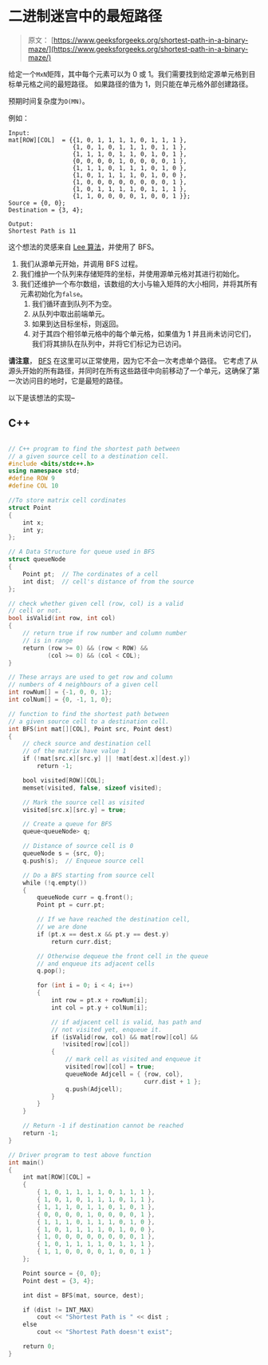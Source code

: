 # 二进制迷宫中的最短路径

> 原文： [https://www.geeksforgeeks.org/shortest-path-in-a-binary-maze/](https://www.geeksforgeeks.org/shortest-path-in-a-binary-maze/)

给定一个`MxN`矩阵，其中每个元素可以为 0 或 1。我们需要找到给定源单元格到目标单元格之间的最短路径。 如果路径的值为 1，则只能在单元格外部创建路径。

预期时间复杂度为`O(MN)`。

例如：

```
Input:
mat[ROW][COL]  = {{1, 0, 1, 1, 1, 1, 0, 1, 1, 1 },
                  {1, 0, 1, 0, 1, 1, 1, 0, 1, 1 },
                  {1, 1, 1, 0, 1, 1, 0, 1, 0, 1 },
                  {0, 0, 0, 0, 1, 0, 0, 0, 0, 1 },
                  {1, 1, 1, 0, 1, 1, 1, 0, 1, 0 },
                  {1, 0, 1, 1, 1, 1, 0, 1, 0, 0 },
                  {1, 0, 0, 0, 0, 0, 0, 0, 0, 1 },
                  {1, 0, 1, 1, 1, 1, 0, 1, 1, 1 },
                  {1, 1, 0, 0, 0, 0, 1, 0, 0, 1 }};
Source = {0, 0};
Destination = {3, 4};

Output:
Shortest Path is 11 
```



这个想法的灵感来自 [Lee 算法](https://en.wikipedia.org/wiki/Lee_algorithm)，并使用了 BFS。

1.  我们从源单元开始，并调用 BFS 过程。
2.  我们维护一个队列来存储矩阵的坐标，并使用源单元格对其进行初始化。
3.  我们还维护一个布尔数组，该数组的大小与输入矩阵的大小相同，并将其所有元素初始化为`false`。
    1.  我们循环直到队列不为空。
    2.  从队列中取出前端单元。
    3.  如果到达目标坐标，则返回。
    4.  对于其四个相邻单元格中的每个单元格，如果值为 1 并且尚未访问它们，我们将其排队在队列中，并将它们标记为已访问。

**请注意**， [BFS](http://www.geeksforgeeks.org/breadth-first-traversal-for-a-graph/) 在这里可以正常使用，因为它不会一次考虑单个路径。 它考虑了从源头开始的所有路径，并同时在所有这些路径中向前移动了一个单元，这确保了第一次访问目的地时，它是最短的路径。

以下是该想法的实现–

## C++ 

```cpp

// C++ program to find the shortest path between 
// a given source cell to a destination cell. 
#include <bits/stdc++.h> 
using namespace std; 
#define ROW 9 
#define COL 10 

//To store matrix cell cordinates 
struct Point 
{ 
    int x; 
    int y; 
}; 

// A Data Structure for queue used in BFS 
struct queueNode 
{ 
    Point pt;  // The cordinates of a cell 
    int dist;  // cell's distance of from the source 
}; 

// check whether given cell (row, col) is a valid 
// cell or not. 
bool isValid(int row, int col) 
{ 
    // return true if row number and column number 
    // is in range 
    return (row >= 0) && (row < ROW) && 
           (col >= 0) && (col < COL); 
} 

// These arrays are used to get row and column 
// numbers of 4 neighbours of a given cell 
int rowNum[] = {-1, 0, 0, 1}; 
int colNum[] = {0, -1, 1, 0}; 

// function to find the shortest path between 
// a given source cell to a destination cell. 
int BFS(int mat[][COL], Point src, Point dest) 
{ 
    // check source and destination cell 
    // of the matrix have value 1 
    if (!mat[src.x][src.y] || !mat[dest.x][dest.y]) 
        return -1; 

    bool visited[ROW][COL]; 
    memset(visited, false, sizeof visited); 

    // Mark the source cell as visited 
    visited[src.x][src.y] = true; 

    // Create a queue for BFS 
    queue<queueNode> q; 

    // Distance of source cell is 0 
    queueNode s = {src, 0}; 
    q.push(s);  // Enqueue source cell 

    // Do a BFS starting from source cell 
    while (!q.empty()) 
    { 
        queueNode curr = q.front(); 
        Point pt = curr.pt; 

        // If we have reached the destination cell, 
        // we are done 
        if (pt.x == dest.x && pt.y == dest.y) 
            return curr.dist; 

        // Otherwise dequeue the front cell in the queue 
        // and enqueue its adjacent cells 
        q.pop(); 

        for (int i = 0; i < 4; i++) 
        { 
            int row = pt.x + rowNum[i]; 
            int col = pt.y + colNum[i]; 

            // if adjacent cell is valid, has path and 
            // not visited yet, enqueue it. 
            if (isValid(row, col) && mat[row][col] &&  
               !visited[row][col]) 
            { 
                // mark cell as visited and enqueue it 
                visited[row][col] = true; 
                queueNode Adjcell = { {row, col}, 
                                      curr.dist + 1 }; 
                q.push(Adjcell); 
            } 
        } 
    } 

    // Return -1 if destination cannot be reached 
    return -1; 
} 

// Driver program to test above function 
int main() 
{ 
    int mat[ROW][COL] = 
    { 
        { 1, 0, 1, 1, 1, 1, 0, 1, 1, 1 }, 
        { 1, 0, 1, 0, 1, 1, 1, 0, 1, 1 }, 
        { 1, 1, 1, 0, 1, 1, 0, 1, 0, 1 }, 
        { 0, 0, 0, 0, 1, 0, 0, 0, 0, 1 }, 
        { 1, 1, 1, 0, 1, 1, 1, 0, 1, 0 }, 
        { 1, 0, 1, 1, 1, 1, 0, 1, 0, 0 }, 
        { 1, 0, 0, 0, 0, 0, 0, 0, 0, 1 }, 
        { 1, 0, 1, 1, 1, 1, 0, 1, 1, 1 }, 
        { 1, 1, 0, 0, 0, 0, 1, 0, 0, 1 } 
    }; 

    Point source = {0, 0}; 
    Point dest = {3, 4}; 

    int dist = BFS(mat, source, dest); 

    if (dist != INT_MAX) 
        cout << "Shortest Path is " << dist ; 
    else
        cout << "Shortest Path doesn't exist"; 

    return 0; 
} 

```